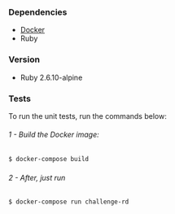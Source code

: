 
### Dependencies
- [Docker](https://docs.docker.com/get-docker/)
- Ruby

### Version
- Ruby 2.6.10-alpine

### Tests
To run the unit tests, run the commands below:

###### 1 - Build the Docker image:
```bash
$ docker-compose build
```
###### 2 - After, just run
```bash
$ docker-compose run challenge-rd
```
